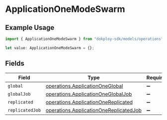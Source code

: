 # ApplicationOneModeSwarm

## Example Usage

```typescript
import { ApplicationOneModeSwarm } from "dokploy-sdk/models/operations";

let value: ApplicationOneModeSwarm = {};
```

## Fields

| Field                                                                                            | Type                                                                                             | Required                                                                                         | Description                                                                                      |
| ------------------------------------------------------------------------------------------------ | ------------------------------------------------------------------------------------------------ | ------------------------------------------------------------------------------------------------ | ------------------------------------------------------------------------------------------------ |
| `global`                                                                                         | [operations.ApplicationOneGlobal](../../models/operations/applicationoneglobal.md)               | :heavy_minus_sign:                                                                               | N/A                                                                                              |
| `globalJob`                                                                                      | [operations.ApplicationOneGlobalJob](../../models/operations/applicationoneglobaljob.md)         | :heavy_minus_sign:                                                                               | N/A                                                                                              |
| `replicated`                                                                                     | [operations.ApplicationOneReplicated](../../models/operations/applicationonereplicated.md)       | :heavy_minus_sign:                                                                               | N/A                                                                                              |
| `replicatedJob`                                                                                  | [operations.ApplicationOneReplicatedJob](../../models/operations/applicationonereplicatedjob.md) | :heavy_minus_sign:                                                                               | N/A                                                                                              |